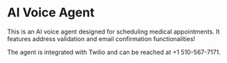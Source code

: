# AI Voice Agent

This is an AI voice agent designed for scheduling medical appointments. It features address validation and email confirmation functionalities!

The agent is integrated with Twilio and can be reached at +1 510-567-7171.
